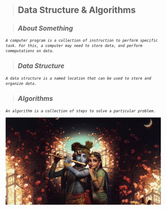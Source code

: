 > # **Data Structure & Algorithms**

> ## ***About Something***

*`A computer program is a collection of instruction to perform specific task. For this, a computer may need to store data, and perform commputations on data.`*

> ## ***Data Structure***

*`A data structure is a named location that can be used to store and organize data.`*

> ## ***Algorithms***

_`An algorithm is a collection of steps to solve a particular problem.`_

![My Image](/images/god-6308823.jpg?raw=true "Title")